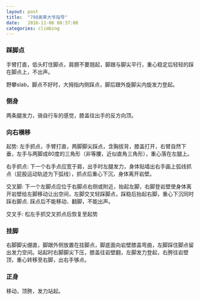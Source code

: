 ```yaml
---
layout: post
title:  "798奥莱大爷指导"
date:   2016-11-06 08:37:00
categories: climbing
---
```

### 踩脚点
手臂打直，低头盯住脚点，肩膀不要翘起，脚跟与脚尖平行，重心稳定后轻轻的踩在脚点上，不出声。

野攀slab，脚点不好时，大拇指内侧踩点，脚后跟外旋脚尖内旋发力登起。

### 侧身
两条腿发力，骑自行车的感觉，膝盖往出手的反方向顶。

### 向右横移
起势: 左手抓点，手臂打直，两脚脚尖踩点，含胸拔背，膝盖打开，右臂自然下垂，左手与两脚成80度的三角形（非等腰，近似直角三角形），重心落在左腿上。

右手抓点: 下一个右手点应宽于肩，出手时左腿发力，身体贴墙出右手画上弧线抓点（屁股运动轨迹为下弧线），抓点后重心下沉，身体离开岩壁。

交叉脚: 下一个左脚点应位于右脚点右侧或附近，抬起左脚，右脚登岩壁使身体离开岩壁给左脚移动让出空间，左脚交叉轻踩脚点，踩稳后抬起右脚，重心下沉同时踩右脚点.
踩点后不能移动、翻脚，不能出声。

交叉手: 松左手抓交叉抓点后恢复至起势


### 挂脚
右脚脚尖绷直，脚跟外侧放置在挂脚点，脚底面向岩壁膝盖弯曲，左脚踩住脚点留出发力空间。站起时右脚脚尖下压，膝盖往岩壁翻，左脚发力登起，右胯往岩壁顶，重心转移至右脚，出右手够点。


### 正身
移动，顶胯，发力站起。
